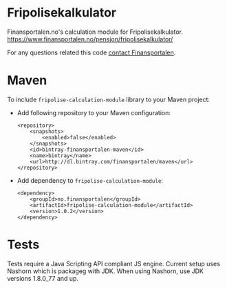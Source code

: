 # Fripolisekalkulator
Finansportalen.no's calculation module for Fripolisekalkulator.  
https://www.finansportalen.no/pensjon/fripolisekalkulator/

For any questions related this code [contact Finansportalen](https://www.finansportalen.no/andre-valg/kontaktskjema).


# Maven
To include `fripolise-calculation-module` library to your Maven project:

* Add following repository to your Maven configuration:

    ```
    <repository>
        <snapshots>
            <enabled>false</enabled>
        </snapshots>
        <id>bintray-finansportalen-maven</id>
        <name>bintray</name>
        <url>http://dl.bintray.com/finansportalen/maven</url>
    </repository>
    ```

* Add dependency to `fripolise-calculation-module`:

    ```
    <dependency>
        <groupId>no.finansportalen</groupId>
        <artifactId>fripolise-calculation-module</artifactId>
        <version>1.0.2</version>
    </dependency>
    ```
# Tests
Tests require a Java Scripting API compliant JS engine. Current setup uses Nashorn which is packageg with JDK. 
When using Nashorn, use JDK versions 1.8.0_77 and up.
